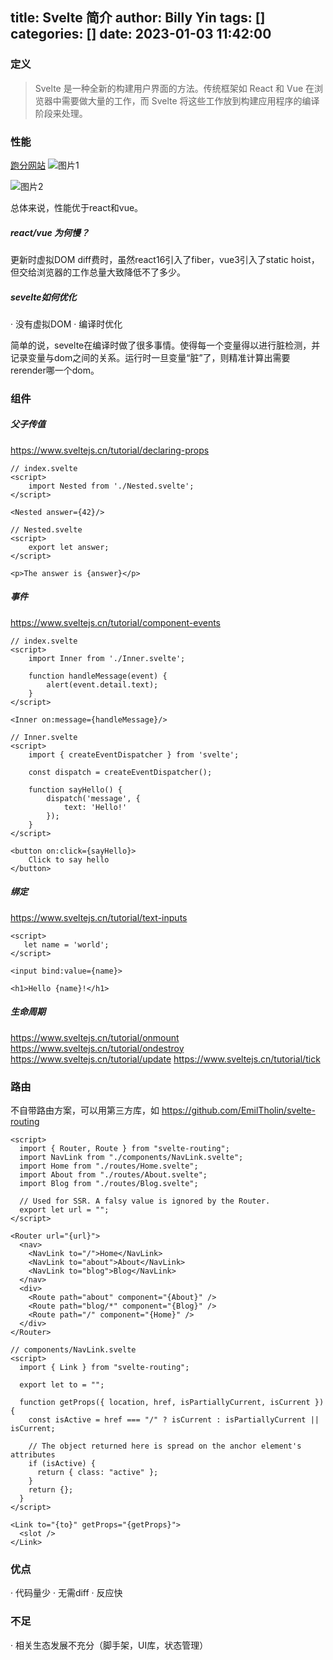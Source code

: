 title: Svelte 简介
author: Billy Yin
tags: []
categories: []
date: 2023-01-03 11:42:00
---
### 定义
> Svelte 是一种全新的构建用户界面的方法。传统框架如 React 和 Vue 在浏览器中需要做大量的工作，而 Svelte 将这些工作放到构建应用程序的编译阶段来处理。

### 性能
[跑分网站](https://krausest.github.io/js-framework-benchmark/current.html)
![图片1](https://upload-images.jianshu.io/upload_images/9594241-3aaabe85c7a76841.png?imageMogr2/auto-orient/strip%7CimageView2/2/w/1240)

![图片2](https://upload-images.jianshu.io/upload_images/9594241-26e5a9b0284cb556.png?imageMogr2/auto-orient/strip%7CimageView2/2/w/1240)

总体来说，性能优于react和vue。

##### react/vue 为何慢？
更新时虚拟DOM diff费时，虽然react16引入了fiber，vue3引入了static hoist，但交给浏览器的工作总量大致降低不了多少。

##### sevelte如何优化

· 没有虚拟DOM
· 编译时优化

简单的说，sevelte在编译时做了很多事情。使得每一个变量得以进行脏检测，并记录变量与dom之间的关系。运行时一旦变量“脏”了，则精准计算出需要rerender哪一个dom。


### 组件
##### 父子传值
https://www.sveltejs.cn/tutorial/declaring-props
```
// index.svelte
<script>
	import Nested from './Nested.svelte';
</script>

<Nested answer={42}/>
```

```
// Nested.svelte
<script>
	export let answer;
</script>

<p>The answer is {answer}</p>
```

##### 事件
https://www.sveltejs.cn/tutorial/component-events
```
// index.svelte
<script>
	import Inner from './Inner.svelte';

	function handleMessage(event) {
		alert(event.detail.text);
	}
</script>

<Inner on:message={handleMessage}/>
```
```
// Inner.svelte
<script>
	import { createEventDispatcher } from 'svelte';

	const dispatch = createEventDispatcher();

	function sayHello() {
		dispatch('message', {
			text: 'Hello!'
		});
	}
</script>

<button on:click={sayHello}>
	Click to say hello
</button>
```
##### 绑定
https://www.sveltejs.cn/tutorial/text-inputs
 ```
<script>
	let name = 'world';
</script>

<input bind:value={name}>

<h1>Hello {name}!</h1>
```

##### 生命周期
https://www.sveltejs.cn/tutorial/onmount
https://www.sveltejs.cn/tutorial/ondestroy
https://www.sveltejs.cn/tutorial/update
https://www.sveltejs.cn/tutorial/tick

### 路由
不自带路由方案，可以用第三方库，如
https://github.com/EmilTholin/svelte-routing
```
<script>
  import { Router, Route } from "svelte-routing";
  import NavLink from "./components/NavLink.svelte";
  import Home from "./routes/Home.svelte";
  import About from "./routes/About.svelte";
  import Blog from "./routes/Blog.svelte";

  // Used for SSR. A falsy value is ignored by the Router.
  export let url = "";
</script>

<Router url="{url}">
  <nav>
    <NavLink to="/">Home</NavLink>
    <NavLink to="about">About</NavLink>
    <NavLink to="blog">Blog</NavLink>
  </nav>
  <div>
    <Route path="about" component="{About}" />
    <Route path="blog/*" component="{Blog}" />
    <Route path="/" component="{Home}" />
  </div>
</Router>

```
```
// components/NavLink.svelte
<script>
  import { Link } from "svelte-routing";

  export let to = "";

  function getProps({ location, href, isPartiallyCurrent, isCurrent }) {
    const isActive = href === "/" ? isCurrent : isPartiallyCurrent || isCurrent;

    // The object returned here is spread on the anchor element's attributes
    if (isActive) {
      return { class: "active" };
    }
    return {};
  }
</script>

<Link to="{to}" getProps="{getProps}">
  <slot />
</Link>

```

### 优点
· 代码量少
· 无需diff
· 反应快

### 不足
· 相关生态发展不充分（脚手架，UI库，状态管理）